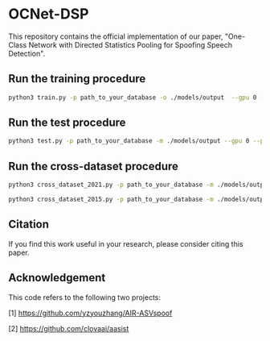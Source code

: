 # OCNet-DSP
This repository contains the official implementation of our paper, "One-Class Network with Directed Statistics Pooling for Spoofing Speech Detection".

## Run the training procedure
```bash
python3 train.py -p path_to_your_database -o ./models/output  --gpu 0 --warmup
```
## Run the test procedure
```bash
python3 test.py -p path_to_your_database -m ./models/output --gpu 0 --part eval
```
## Run the cross-dataset procedure
```bash
python3 cross_dataset_2021.py -p path_to_your_database -m ./models/output -a LA --gpu 0 --phase eval
```

```bash
python3 cross_dataset_2015.py -p path_to_your_database -m ./models/output --gpu 0 --part eval
```


## Citation
If you find this work useful in your research, please consider citing this paper.

## Acknowledgement
This code refers to the following two projects:

[1] https://github.com/yzyouzhang/AIR-ASVspoof

[2] https://github.com/clovaai/aasist
